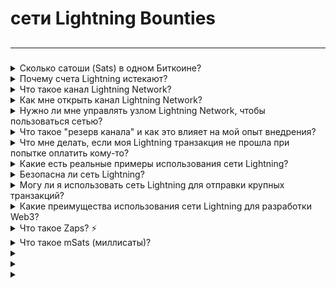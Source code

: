 # сети Lightning Bounties

##

***

###

<details>

<summary>Сколько сатоши (Sats) в одном Биткоине?</summary>

Каждая из 21 миллиона единиц Биткоина, которые когда-либо будут существовать, может быть дроблена до 100,000,000 сатоши.

</details>

<details>

<summary>Почему счета Lightning истекают?</summary>

Почему счета истекают? Если счета не истекали, получатели, вероятно, столкнулись бы с проблемами памяти/хранилища, поскольку количество локально хранящихся предварительных изображений растет с каждой попыткой оплаты.

_Спасибо: bitcoin.design_

</details>

<details>

<summary>Что такое канал Lightning Network?</summary>

Канал Lightning Network - это канал платежей от лица к лицу, который обеспечивает мгновенные и недорогие транзакции между двумя сторонами.

</details>

<details>

<summary>Как мне открыть канал Lightning Network?</summary>

Откройте канал, отправив небольшое количество Биткоина на другой узел или кошелек, которые служат вкладом на канал.

</details>

<details>

<summary>Нужно ли мне управлять узлом Lightning Network, чтобы пользоваться сетью?</summary>

Нет, вам не нужно управлять узлом, чтобы пользоваться сетью Lightning Network. Вы можете просто использовать приложение Lightning кошелька для отправки и получения платежей.

</details>

<details>

<summary>Что такое "резерв канала" и как это влияет на мой опыт внедрения?</summary>

Резерв канала - это количество Биткоина, необходимое для открытия платежного канала. Более высокие резервы могут усложнить поиск узлов и открытие каналов.

</details>

<details>

<summary>Что мне делать, если моя Lightning транзакция не прошла при попытке оплатить кому-то?</summary>

Транзакции Lightning Network могут не пройти по нескольким распространенным причинам. Самая частая - это, как правило, просто недостаток средств в вашем канале для покрытия платежа. Проверьте, есть ли у вас достаточно денег на счете, с которого вы отправляете, и не забудьте учесть сетевые комиссии (\~2% от общей суммы, которую вы пытаетесь отправить).

Другая распространенная проблема - невозможность транзакции найти маршрут к узлу Lightning получателя. Если это происходит, попробуйте снова через несколько минут.

Сеть Lightning постоянно эволюционирует, поэтому некоторые неудачные транзакции являются нормальными. **Но эти две вещи - недостаток средств и проблемы с маршрутизацией - обычно являются основными виновниками, когда платеж Lightning не идет.**

</details>

<details>

<summary>Какие есть реальные примеры использования сети Lightning?</summary>

Сеть Lightning позволяет реализовывать все виды захватывающих сценариев использования, таких как мгновенные микроплатежи, услуги с оплатой по факту использования, цифровые чаевые и многое другое. Она также имеет потенциал привнести финансовые услуги в жизнь небанкировских и недостаточно обеспеченных счетами во всем мире.

</details>

<details>

<summary>Безопасна ли сеть Lightning?</summary>

Как Бэтмен, защищающий Готэм, сеть Lightning обладает многослойной защитой, чтобы сохранить ваши средства в безопасности. С функциями, такими как кошельки с мультиподписью и маршрутизация по типу лук, ваши sats находятся в надежных руках.

</details>

<details>

<summary>Могу ли я использовать сеть Lightning для отправки крупных транзакций?</summary>

Хотя сеть Lightning отлично подходит для маленьких, частых транзакций, она может не быть идеальной для крупных транзакций из-за ограничений по ликвидности. Для больших сумм лучше придерживаться транзакций с Биткоином в основной сети.

</details>

<details>

<summary>Какие преимущества использования сети Lightning для разработки Web3?</summary>

Мгновенные, недорогие транзакции в сети Lightning делают её идеальным решением для быстрого мира разработки веб3. Разработчики могут получать свои вознаграждения в Биткоине почти немедленно, не терпя издержек в виде высоких комиссий или длительных времен подтверждения.

</details>

<details>

<summary>Что такое Zaps? ⚡️</summary>

⚡️Zaps - это способ отправить небольшое количество Биткоина (sats) на кошелек Lightning другого человека, вместе с сообщением или информацией, подобной примечанию или ссылке. Это как отправить текстовое сообщение, но с прикрепленным к нему крошечным количеством Биткоина.

</details>

<details>

<summary>Что такое mSats (миллисаты)?</summary>

mSats - это каждая 1/1000 (тысячная) часть сатоши. Сатоши - это наименьшая единица для биткоина, но в сети Lightning можно проводить транзакции даже с еще меньшими единицами в то время как каналы открыты. Количество округляется в меньшую сторону до ближайшего сатоши, когда канал закрывается и транслируется в блокчейне, чтобы соответствовать ограничению Биткоина.

![Image](https://static.wixstatic.com/media/8b683e\_5fadb3f8111444c8902ff8ddadd28c7d\~mv2.jpeg/v1/fill/w\_1344,h\_449,al\_c,q\_85,usm\_0.66\_1.00\_0.01,enc\_auto/8b683e\_5fadb3f8111444c8902ff8ddadd28c7d\~mv2.jpeg)\\

</details>

<details>

<summary></summary>



</details>

<details>

<summary></summary>



</details>

<details>

<summary></summary>



</details>
